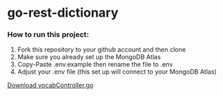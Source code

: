 # go-rest-dictionary

### How to run this project:
1. Fork this repository to your github account and then clone
2. Make sure you already set up the MongoDB Atlas
3. Copy-Paste .env.example then rename the file to .env
4. Adjust your .env file (this set up will connect to your MongoDB Atlas) 

[Download vocabController.go](https://raw.githubusercontent.com/m-hari16/go-rest-dictionary/main/controller/vocabController.go?raw=true)
